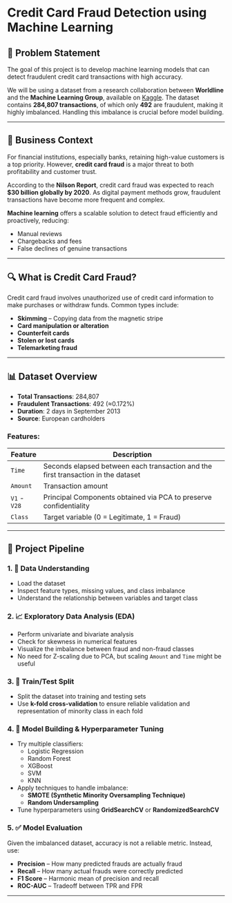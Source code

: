 # Credit Card Fraud Detection using Machine Learning

## 🧠 Problem Statement

The goal of this project is to develop machine learning models that can detect fraudulent credit card transactions with high accuracy.

We will be using a dataset from a research collaboration between **Worldline** and the **Machine Learning Group**, available on [Kaggle](https://www.kaggle.com/mlg-ulb/creditcardfraud). The dataset contains **284,807 transactions**, of which only **492** are fraudulent, making it highly imbalanced. Handling this imbalance is crucial before model building.

---

## 🏦 Business Context

For financial institutions, especially banks, retaining high-value customers is a top priority. However, **credit card fraud** is a major threat to both profitability and customer trust.

According to the **Nilson Report**, credit card fraud was expected to reach **$30 billion globally by 2020**. As digital payment methods grow, fraudulent transactions have become more frequent and complex.

**Machine learning** offers a scalable solution to detect fraud efficiently and proactively, reducing:

- Manual reviews
- Chargebacks and fees
- False declines of genuine transactions

---

## 🔍 What is Credit Card Fraud?

Credit card fraud involves unauthorized use of credit card information to make purchases or withdraw funds. Common types include:

- **Skimming** – Copying data from the magnetic stripe
- **Card manipulation or alteration**
- **Counterfeit cards**
- **Stolen or lost cards**
- **Telemarketing fraud**

---

## 📊 Dataset Overview

- **Total Transactions**: 284,807  
- **Fraudulent Transactions**: 492 (≈0.172%)  
- **Duration**: 2 days in September 2013  
- **Source**: European cardholders  

### Features:

| Feature | Description |
|--------|-------------|
| `Time` | Seconds elapsed between each transaction and the first transaction in the dataset |
| `Amount` | Transaction amount |
| `V1` - `V28` | Principal Components obtained via PCA to preserve confidentiality |
| `Class` | Target variable (0 = Legitimate, 1 = Fraud) |

---

## 🔄 Project Pipeline

### 1. 🧾 Data Understanding

- Load the dataset
- Inspect feature types, missing values, and class imbalance
- Understand the relationship between variables and target class

### 2. 📈 Exploratory Data Analysis (EDA)

- Perform univariate and bivariate analysis
- Check for skewness in numerical features
- Visualize the imbalance between fraud and non-fraud classes
- No need for Z-scaling due to PCA, but scaling `Amount` and `Time` might be useful

### 3. 🧪 Train/Test Split

- Split the dataset into training and testing sets
- Use **k-fold cross-validation** to ensure reliable validation and representation of minority class in each fold

### 4. 🤖 Model Building & Hyperparameter Tuning

- Try multiple classifiers:
  - Logistic Regression
  - Random Forest
  - XGBoost
  - SVM
  - KNN
- Apply techniques to handle imbalance:
  - **SMOTE (Synthetic Minority Oversampling Technique)**
  - **Random Undersampling**
- Tune hyperparameters using **GridSearchCV** or **RandomizedSearchCV**

### 5. ✅ Model Evaluation

Given the imbalanced dataset, accuracy is not a reliable metric. Instead, use:

- **Precision** – How many predicted frauds are actually fraud
- **Recall** – How many actual frauds were correctly predicted
- **F1 Score** – Harmonic mean of precision and recall
- **ROC-AUC** – Tradeoff between TPR and FPR

---

